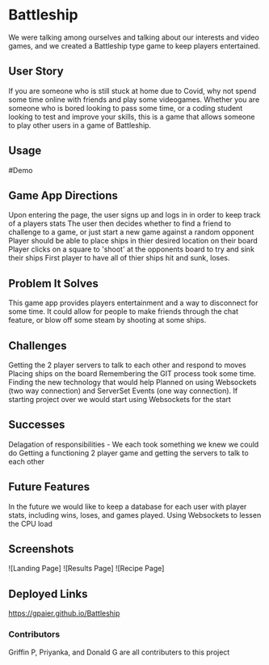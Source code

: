 # Battleship

We were talking among ourselves and talking about our interests and video games, and we created a Battleship type game to keep players entertained.

## User Story
If you are someone who is still stuck at home due to Covid, why not spend some time online with friends and play some videogames. Whether you are someone who is bored looking to pass some time, or a coding student looking to test and improve your skills, this is a game that allows someone to play other users in a game of Battleship.

## Usage
#Demo

## Game App Directions
Upon entering the page, the user signs up and logs in in order to keep track of a players stats
The user then decides whether to find a friend to challenge to a game, or just start a new game against a random opponent
Player should be able to place ships in thier desired location on their board
Player clicks on a square to 'shoot' at the opponents board to try and sink their ships
First player to have all of thier ships hit and sunk, loses.

## Problem It Solves
This game app provides players entertainment and a way to disconnect for some time. It could allow for people to make friends through the chat feature, or blow off some steam by shooting at some ships.

## Challenges
Getting the 2 player servers to talk to each other and respond to moves
Placing ships on the board
Remembering the GIT process took some time.
Finding the new technology that would help
    Planned on using Websockets (two way connection) and ServerSet Events (one way connection). If starting project over we would start using Websockets for the start

## Successes
Delagation of responsibilities - We each took something we knew we could do
Getting a functioning 2 player game and getting the servers to talk to each other


## Future Features
In the future we would like to keep a database for each user with player stats, including wins, loses, and games played.
Using Websockets to lessen the CPU load

## Screenshots
![Landing Page]
![Results Page]
![Recipe Page]

## Deployed Links
https://gpaier.github.io/Battleship

### Contributors
Griffin P, Priyanka, and Donald G are all contributers to this project
